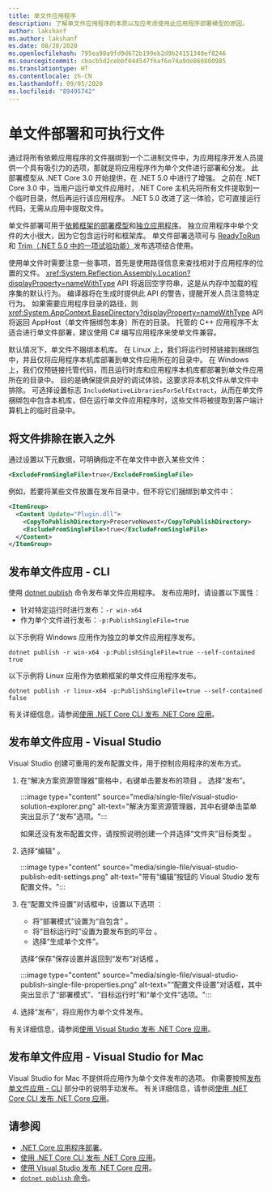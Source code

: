 ```yaml
---
title: 单文件应用程序
description: 了解单文件应用程序的本质以及应考虑使用此应用程序部署模型的原因。
author: lakshanf
ms.author: lakshanf
ms.date: 08/28/2020
ms.openlocfilehash: 795ea98a9fd9d672b199eb2d9b24151340ef8246
ms.sourcegitcommit: cbacb5d2cebbf044547f6af6e74a9de866800985
ms.translationtype: HT
ms.contentlocale: zh-CN
ms.lasthandoff: 09/05/2020
ms.locfileid: "89495742"
---
```

# <a name="single-file-deployment-and-executable"></a>单文件部署和可执行文件

通过将所有依赖应用程序的文件捆绑到一个二进制文件中，为应用程序开发人员提供一个具有吸引力的选项，那就是将应用程序作为单个文件进行部署和分发。 此部署模型从 .NET Core 3.0 开始提供，在 .NET 5.0 中进行了增强。 之前在 .NET Core 3.0 中，当用户运行单文件应用时，.NET Core 主机先将所有文件提取到一个临时目录，然后再运行该应用程序。 .NET 5.0 改进了这一体验，它可直接运行代码，无需从应用中提取文件。

单文件部署可用于[依赖框架的部署模型](index.md#publish-framework-dependent)和[独立应用程序](index.md#publish-self-contained)。 独立应用程序中单个文件的大小很大，因为它包含运行时和框架库。 单文件部署选项可与 [ReadyToRun](../tools/dotnet-publish.md) 和 [Trim（.NET 5.0 中的一项试验功能）](trim-self-contained.md)发布选项结合使用。

使用单文件时需要注意一些事项，首先是使用路径信息来查找相对于应用程序的位置的文件。 <xref:System.Reflection.Assembly.Location?displayProperty=nameWithType> API 将返回空字符串，这是从内存中加载的程序集的默认行为。 编译器将在生成时提供此 API 的警告，提醒开发人员注意特定行为。 如果需要应用程序目录的路径，则 <xref:System.AppContext.BaseDirectory?displayProperty=nameWithType> API 将返回 AppHost（单文件捆绑包本身）所在的目录。 托管的 C++ 应用程序不太适合进行单文件部署，建议使用 C# 编写应用程序来使单文件兼容。

默认情况下，单文件不捆绑本机库。 在 Linux 上，我们将运行时预链接到捆绑包中，并且仅将应用程序本机库部署到单文件应用所在的目录中。 在 Windows 上，我们仅预链接托管代码，而且运行时库和应用程序本机库都部署到单文件应用所在的目录中。 目的是确保提供良好的调试体验，这要求将本机文件从单文件中排除。 可选择设置标志 `IncludeNativeLibrariesForSelfExtract`，从而在单文件捆绑包中包含本机库，但在运行单文件应用程序时，这些文件将被提取到客户端计算机上的临时目录中。

## <a name="exclude-files-from-being-embedded"></a>将文件排除在嵌入之外

通过设置以下元数据，可明确指定不在单文件中嵌入某些文件：

```xml
<ExcludeFromSingleFile>true</ExcludeFromSingleFile>
```

例如，若要将某些文件放置在发布目录中，但不将它们捆绑到单文件中：

```xml
<ItemGroup>
  <Content Update="Plugin.dll">
    <CopyToPublishDirectory>PreserveNewest</CopyToPublishDirectory>
    <ExcludeFromSingleFile>true</ExcludeFromSingleFile>
  </Content>
</ItemGroup>
```

## <a name="publish-a-single-file-app---cli"></a>发布单文件应用 - CLI

使用 [dotnet publish](../tools/dotnet-publish.md) 命令发布单文件应用程序。 发布应用时，请设置以下属性：

- 针对特定运行时进行发布：`-r win-x64`
- 作为单个文件进行发布：`-p:PublishSingleFile=true`

以下示例将 Windows 应用作为独立的单文件应用程序发布。

```dotnetcli
dotnet publish -r win-x64 -p:PublishSingleFile=true --self-contained true
```

以下示例将 Linux 应用作为依赖框架的单文件应用程序发布。

```dotnetcli
dotnet publish -r linux-x64 -p:PublishSingleFile=true --self-contained false
```

有关详细信息，请参阅[使用 .NET Core CLI 发布 .NET Core 应用](deploy-with-cli.md)。

## <a name="publish-a-single-file-app---visual-studio"></a>发布单文件应用 - Visual Studio

Visual Studio 创建可重用的发布配置文件，用于控制应用程序的发布方式。

01. 在“解决方案资源管理器”窗格中，右键单击要发布的项目  。 选择“发布”。

    :::image type="content" source="media/single-file/visual-studio-solution-explorer.png" alt-text="解决方案资源管理器，其中右键单击菜单突出显示了“发布”选项。":::

    如果还没有发布配置文件，请按照说明创建一个并选择“文件夹”目标类型  。

01. 选择“编辑”  。

    :::image type="content" source="media/single-file/visual-studio-publish-edit-settings.png" alt-text="带有“编辑”按钮的 Visual Studio 发布配置文件。":::

01. 在“配置文件设置”对话框中，设置以下选项  ：

    - 将“部署模式”设置为“自包含”   。
    - 将“目标运行时”设置为要发布到的平台  。
    - 选择“生成单个文件”。

    选择“保存”保存设置并返回到“发布”对话框   。

    :::image type="content" source="media/single-file/visual-studio-publish-single-file-properties.png" alt-text="“配置文件设置”对话框，其中突出显示了“部署模式”、“目标运行时”和“单个文件”选项。":::

01. 选择“发布”，将应用作为单个文件发布。

有关详细信息，请参阅[使用 Visual Studio 发布 .NET Core 应用](deploy-with-vs.md)。

## <a name="publish-a-single-file-app---visual-studio-for-mac"></a>发布单文件应用 - Visual Studio for Mac

Visual Studio for Mac 不提供将应用作为单个文件发布的选项。 你需要按照[发布单文件应用 - CLI](#publish-a-single-file-app---cli) 部分中的说明手动发布。 有关详细信息，请参阅[使用 .NET Core CLI 发布 .NET Core 应用](deploy-with-cli.md)。

## <a name="see-also"></a>请参阅

- [.NET Core 应用程序部署](index.md)。
- [使用 .NET Core CLI 发布 .NET Core 应用](deploy-with-cli.md)。
- [使用 Visual Studio 发布 .NET Core 应用](deploy-with-vs.md)。
- [`dotnet publish` 命令](../tools/dotnet-publish.md)。
